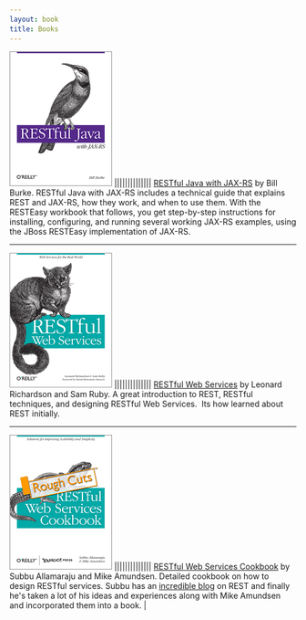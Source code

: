 ```yaml
---
layout: book
title: Books
---
```


![](/img/restful_java.gif) |||||||||||||| [RESTful Java with JAX-RS](http://oreilly.com/catalog/9780596158040/) by Bill Burke. RESTful Java with JAX-RS includes a technical guide that explains REST and JAX-RS, how they work, and when to use them. With the RESTEasy workbook that follows, you get step-by-step instructions for installing, configuring, and running several working JAX-RS examples, using the JBoss RESTEasy implementation of JAX-RS.

***

![](/img/rest.gif) |||||||||||||| [RESTful Web Services](http://oreilly.com/catalog/9780596529260/) by Leonard Richardson and Sam Ruby. A great introduction to REST, RESTful techniques, and designing  RESTful Web Services.  Its how learned about REST initially.


---

![](/img/cookbook.gif) |||||||||||||| [RESTful Web Services Cookbook](http://oreilly.com/catalog/9780596808679/) by Subbu Allamaraju and Mike Amundsen. Detailed cookbook on how to design RESTful services. Subbu has an [incredible blog](http://www.subbu.org) on REST and finally he's taken a lot of his ideas and experiences along with Mike Amundsen and incorporated them into a book.                         |


         




